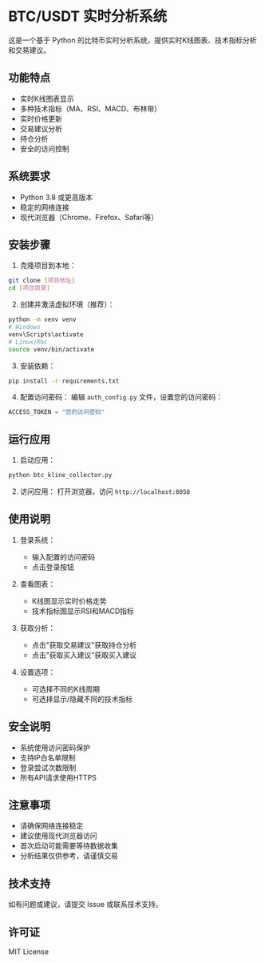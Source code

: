 # BTC/USDT 实时分析系统

这是一个基于 Python 的比特币实时分析系统，提供实时K线图表、技术指标分析和交易建议。

## 功能特点

- 实时K线图表显示
- 多种技术指标（MA、RSI、MACD、布林带）
- 实时价格更新
- 交易建议分析
- 持仓分析
- 安全的访问控制

## 系统要求

- Python 3.8 或更高版本
- 稳定的网络连接
- 现代浏览器（Chrome、Firefox、Safari等）

## 安装步骤

1. 克隆项目到本地：
```bash
git clone [项目地址]
cd [项目目录]
```

2. 创建并激活虚拟环境（推荐）：
```bash
python -m venv venv
# Windows
venv\Scripts\activate
# Linux/Mac
source venv/bin/activate
```

3. 安装依赖：
```bash
pip install -r requirements.txt
```

4. 配置访问密码：
编辑 `auth_config.py` 文件，设置您的访问密码：
```python
ACCESS_TOKEN = "您的访问密码"
```

## 运行应用

1. 启动应用：
```bash
python btc_kline_collector.py
```

2. 访问应用：
打开浏览器，访问 `http://localhost:8050`

## 使用说明

1. 登录系统：
   - 输入配置的访问密码
   - 点击登录按钮

2. 查看图表：
   - K线图显示实时价格走势
   - 技术指标图显示RSI和MACD指标

3. 获取分析：
   - 点击"获取交易建议"获取持仓分析
   - 点击"获取买入建议"获取买入建议

4. 设置选项：
   - 可选择不同的K线周期
   - 可选择显示/隐藏不同的技术指标

## 安全说明

- 系统使用访问密码保护
- 支持IP白名单限制
- 登录尝试次数限制
- 所有API请求使用HTTPS

## 注意事项

- 请确保网络连接稳定
- 建议使用现代浏览器访问
- 首次启动可能需要等待数据收集
- 分析结果仅供参考，请谨慎交易

## 技术支持

如有问题或建议，请提交 Issue 或联系技术支持。

## 许可证

MIT License 